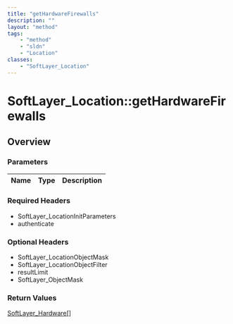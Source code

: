 ```yaml
---
title: "getHardwareFirewalls"
description: ""
layout: "method"
tags:
    - "method"
    - "sldn"
    - "Location"
classes:
    - "SoftLayer_Location"
---
```

# SoftLayer_Location::getHardwareFirewalls
## Overview 


### Parameters 
|Name | Type | Description |
| --- | --- | --- |


### Required Headers
* SoftLayer_LocationInitParameters
* authenticate

### Optional Headers
* SoftLayer_LocationObjectMask
* SoftLayer_LocationObjectFilter
* resultLimit
* SoftLayer_ObjectMask

### Return Values
<a href='/reference/datatypes/SoftLayer_Hardware'>SoftLayer_Hardware[] </a>
